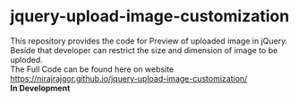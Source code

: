 # jquery-upload-image-customization
This repository provides the code for Preview of uploaded image in jQuery. Beside that developer can restrict the size and dimension of image to be uploded. <br>
The Full Code can be found here on website https://nirajrajgor.github.io/jquery-upload-image-customization/ <br>
**In Development**
